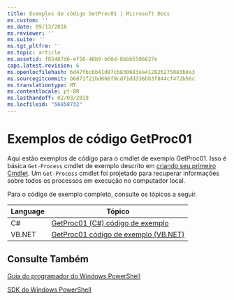 ```yaml
---
title: Exemplos de código GetProc01 | Microsoft Docs
ms.custom: ''
ms.date: 09/13/2016
ms.reviewer: ''
ms.suite: ''
ms.tgt_pltfrm: ''
ms.topic: article
ms.assetid: f85487d6-ef50-40b9-b60d-8bb65506627e
caps.latest.revision: 6
ms.openlocfilehash: 6d47fbc6b41d87cb830683ea412826275083b8a3
ms.sourcegitcommit: b6871f21bd666f9cd71dd336bb3f844cf472b56c
ms.translationtype: MT
ms.contentlocale: pt-BR
ms.lasthandoff: 02/03/2019
ms.locfileid: "56858732"
---
```

# <a name="getproc01-code-samples"></a>Exemplos de código GetProc01

Aqui estão exemplos de código para o cmdlet de exemplo GetProc01. Isso é básica `Get-Process` cmdlet de exemplo descrito em [criando seu primeiro Cmdlet](../cmdlet/creating-a-cmdlet-without-parameters.md). Um `Get-Process` cmdlet foi projetado para recuperar informações sobre todos os processos em execução no computador local.

Para o código de exemplo completo, consulte os tópicos a seguir.

|Language|Tópico|
|--------------|-----------|
|C#|[GetProc01 (C#) código de exemplo](./getproc01-csharp-sample-code.md)|
|VB.NET|[GetProc01 código de exemplo (VB.NET)](./getproc01-vb-net-sample-code.md)|

## <a name="see-also"></a>Consulte Também

[Guia do programador do Windows PowerShell](./windows-powershell-programmer-s-guide.md)

[SDK do Windows PowerShell](../windows-powershell-reference.md)